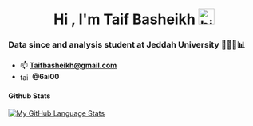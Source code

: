 <h1 align="center">Hi , I'm Taif Basheikh <img src="https://user-images.githubusercontent.com/1303154/88677602-1635ba80-d120-11ea-84d8-d263ba5fc3c0.gif" width="32px" height ="32px" alt="hi"></h1>         

<h3 align="left">Data since and analysis student at Jeddah University 👩🏻‍💻📊 </h3> 

- 📫 **Taifbasheikh@gmail.com**
- <a href="https://twitter.com/6ai00" target="blank"><img align="center" src="https://raw.githubusercontent.com/rahuldkjain/github-profile-readme-generator/master/src/images/icons/Social/twitter.svg" alt="taif_bash" height="17" width="20" /></a> **@6ai00**
</p>

#### Github Stats
[![My GitHub Language Stats](https://github-readme-stats.vercel.app/api/top-langs/?username=TaifBash&langs_count=6&theme=nightowl)]()

